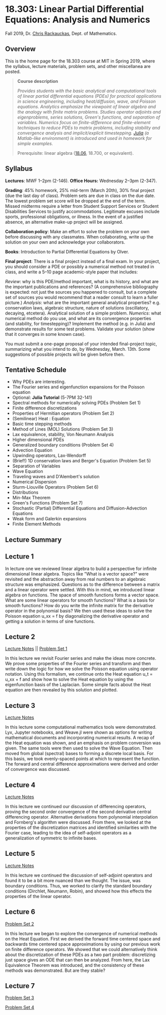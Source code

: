 # 18.303: Linear Partial Differential Equations: Analysis and Numerics

Fall 2019, Dr. [Chris Rackauckas](http://chrisrackauckas.com/), Dept. of Mathematics.

Overview
--------

This is the home page for the 18.303 course at MIT in Spring 2019, where the syllabus, lecture materials, problem sets, and other miscellanea are posted.

> **Course description**
>
> _Provides students with the basic analytical and computational tools of linear partial differential equations (PDEs) for practical applications in science engineering, including heat/diffusion, wave, and Poisson equations. Analytics emphasize the viewpoint of linear algebra and the analogy with finite matrix problems. Studies operator adjoints and eigenproblems, series solutions, Green's functions, and separation of variables. Numerics focus on finite-difference and finite-element techniques to reduce PDEs to matrix problems, including stability and convergence analysis and implicit/explicit timestepping. [Julia](http://julialang.org/) (a Matlab-like environment) is introduced and used in homework for simple examples._
>
> Prerequisite: linear algebra ([18.06](http://web.mit.edu/18.06), 18.700, or equivalent).

Syllabus
--------

**Lectures**: MWF 1–2pm (2-146). **Office Hours:** Wednesday 2–3pm (2-347).

**Grading**: 45% homework, 25% mid-term (March 20th), 30% final project
(due the last day of class). Problem sets are due in class on the due date.
The lowest problem set score will be dropped at the end of the term. Missed
midterms require a letter from Student Support Services or Student Disabilities
Services to justify accommodations. Legitimate excuses include sports,
professional obligations, or illness. In the event of a justified absence, an
alternative make-up project will be assigned.

**Collaboration policy**: Make an effort to solve the problem on your own before
discussing with any classmates. When collaborating, write up the solution on
your own and acknowledge your collaborators.

**Books**: Introduction to Partial Differential Equations by Olver.

**Final project**: There is a final project instead of a final exam. In your project,
you should consider a PDE or possibly a numerical
method not treated in class, and write a 5–10 page academic-style paper that
includes:

*Review*: why is this PDE/method important, what is its history, and what are
the important publications and references? (A comprehensive bibliography is
expected: not just the sources you happened to consult, but a complete set of
sources you would recommend that a reader consult to learn a fuller picture.)
*Analysis*: what are the important general analytical properties? e.g.
conservation laws, algebraic structure, nature of solutions (oscillatory,
decaying, etcetera). Analytical solution of a simple problem.
*Numerics*: what numerical method do you use, and what are its convergence
properties (and stability, for timestepping)? Implement the method (e.g. in
Julia) and demonstrate results for some test problems. Validate your solution
(show that it converges in some known case).

You must submit a one-page proposal of your intended final-project topic,
summarizing what you intend to do, by Wednesday, March. 13th. Some suggestions of
possible projects will be given before then.

Tentative Schedule
--------------------

- Why PDEs are interesting.
- The Fourier series and eigenfunction expansions for the Poisson equation
- Optional: **Julia Tutorial** (5-7PM 32-141)
- Spectral methods for numerically solving PDEs (Problem Set 1)
- Finite difference discretizations
- Properties of Hermitian operators (Problem Set 2)
- (Semilinear) Heat : Equation
- Basic time stepping methods
- Method of Lines (MOL) Solutions (Problem Set 3)
- Lax equivalence, stability, Von Neumann Analysis
- Higher dimensional PDEs
- Generalized boundary conditions (Problem Set 4)
- Advection Equation
- Upwinding operators, Lax-Wendorff
- (Brief!) 1D conservation laws and Berger's Equation (Problem Set 5)
- Separation of Variables
- Wave Equation
- Traveling waves and D'Alembert's solution
- Numerical Dispersion
- Sturm-Liouville Operators (Problem Set 6)
- Distributions
- Min-Max Theorem
- Green's Functions (Problem Set 7)
- Stochastic (Partial) Differential Equations and Diffusion-Advection Equations
- Weak form and Galerkin expansions
- Finite Element Methods

Lecture Summary
-------------------

## Lecture 1

In lecture one we reviewed linear algebra to build a perspective for infinite
dimensional linear algebra. Topics like "What is a vector space?" were revisited
and the abstraction away from real numbers to an algebraic structure was
emphasized. Questions as to the difference between a matrix and a linear
operator were settled. With this in mind, we introduced linear algebra on
functions. The space of smooth functions forms a vector space. What are
some linear operators for smooth functions? What is a basis for smooth functions?
How do you write the infinite matrix for the derivative operator in the polynomial
basis? We then used these ideas to solve the Poisson equation u_xx = f by
diagonalizing the derivative operator and getting a solution in terms of
sine functions.

## Lecture 2

[Lecture Notes](https://github.com/mitmath/18303/blob/master/lecture_notes/2_fourier_series.pdf) ||
[Problem Set 1](https://github.com/mitmath/18303/blob/master/problem_sets/ps1.pdf)

In this lecture we revisit Fourier series and make the ideas more concrete.
We prove some properties of the Fourier series and transform and then write
down the logic for how we solve the Poisson equation using operator notation.
Using this formalism, we continue onto the Heat equation u_t = u_xx + f and
show how to solve the Heat equation by using the eigenfunction basis of the
Laplacian. Some simple facts about the Heat equation are then revealed by
this solution and plotted.

## Lecture 3

[Lecture Notes](https://github.com/mitmath/18303/blob/master/lecture_notes/3_finite_differences.pdf)

In this lecture some computational mathematics tools were demonstrated. Lyx,
Jupyter notebooks, and Weave.jl were shown as options for writing mathematical
documents and incorporating numerical results. A recap of the Heat equation was
shown, and an emphasis on problem conversion was given. The same tools were then
used to solve the Wave Equation. Then moved from global (spectral) bases to
forming a discrete local basis. For this basis, we took evenly-spaced points
at which to represent the function. The forward and central difference
approximations were derived and order of convergence was discussed.

## Lecture 4

[Lecture Notes](https://github.com/mitmath/18303/blob/master/lecture_notes/4_hermitian.pdf)

In this lecture we continued our discussion of differencing operators, proving
the second order convergence of the second derivative central differencing
operator.  Alternative derivations from polynomial interpolation and
Fornberg's algorithm were discussed. From there, we looked at the properties
of the discretization matrices and identified similarities with the Fourier
case, leading to the idea of self-adjoint operators as a generalization of
symmetric to infinite bases.

## Lecture 5

[Lecture Notes](https://github.com/mitmath/18303/blob/master/lecture_notes/4_hermitian.pdf)

In this lecture we continued the discussion of self-adjoint operators and found
it to be a bit more nuanced than we thought. The issue, was boundary conditions.
Thus, we worked to clarify the standard boundary conditions (Dirchlet, Neumann,
Robin), and showed how this effects the properties of the linear operator.

## Lecture 6

[Problem Set 2](https://github.com/mitmath/18303/blob/master/problem_sets/ps2.pdf)

In this lecture we began to explore the convergence of numerical methods on
the Heat Equation. First we derived the forward time centered space and
backwards time centered space approximations by using our previous work on
finite difference operators. We showed that we could alternatively think about
the discretization of these PDEs as a two part problem: discretizing just space
gives an ODE that can then be analyzed. From here, the Lax Equivalence Theorem
was introduced, and the consistency of these methods was demonstrated. But
are they stable?

## Lecture 7

[Problem Set 3](https://github.com/mitmath/18303/blob/master/problem_sets/ps3.pdf)

[Problem Set 4](https://github.com/mitmath/18303/blob/master/problem_sets/ps4.pdf)
